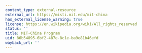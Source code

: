 ```yaml
---
content_type: external-resource
external_url: https://misti.mit.edu/mit-china
has_external_license_warning: true
license: https://en.wikipedia.org/wiki/All_rights_reserved
status: ''
title: MIT-China Program
uid: 86b54895-6bf2-487e-8c1e-ba9e81b46efd
wayback_url: ''
---
```

